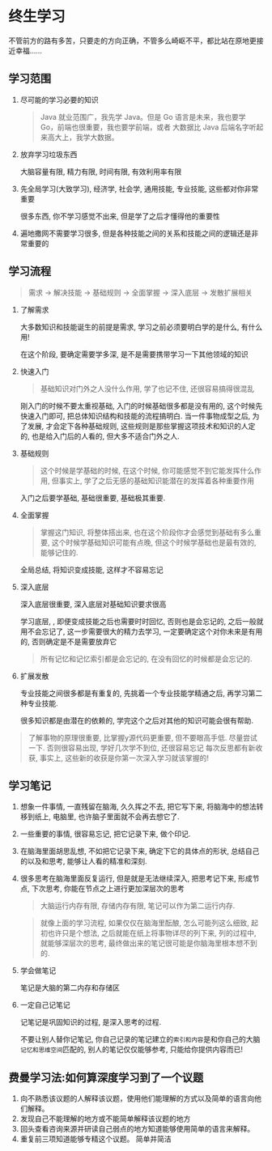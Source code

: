 # 终生学习

不管前方的路有多苦，只要走的方向正确，不管多么崎岖不平，都比站在原地更接近幸福……

## 学习范围

1. 尽可能的学习必要的知识
   
   > Java 就业范围广，我先学 Java。但是 Go 语言是未来，我也要学 Go，前端也很重要，我也要学前端，或者 大数据比 Java 后端名字听起来高大上，我学大数据。

2. 放弃学习垃圾东西
   
   大脑容量有限, 精力有限, 时间有限, 有效利用率有限

3. 先全局学习(大致学习), 经济学, 社会学, 通用技能, 专业技能, 这些都对你非常重要
   
   很多东西, 你不学习感觉不出来, 但是学了之后才懂得他的重要性

4. 遍地撒网不需要学习很多, 但是各种技能之间的关系和技能之间的逻辑还是非常重要的

## 学习流程

> 需求 -> 解决技能 -> 基础规则 -> 全面掌握 -> 深入底层 -> 发散扩展相关

1. 了解需求
   
   大多数知识和技能诞生的前提是需求, 学习之前必须要明白学的是什么, 有什么用!

   在这个阶段, 要确定需要学多深, 是不是需要携带学习一下其他领域的知识

2. 快速入门
   
   > 基础知识对门外之人没什么作用, 学了也记不住, 还很容易搞得很混乱
   
   刚入门的时候不要太重视基础, 入门的时候基础很多都是没有用的, 这个时候先快速入门即可, 把总体知识结构和技能的流程搞明白.
   当一件事物成型之后, 为了发展, 才会定下各种基础规则, 这些规则是那些掌握这项技术和知识的人定的, 也是给入门后的人看的, 但大多不适合门外之人.

3. 基础规则

   > 这个时候是学基础的时候, 在这个时候, 你可能感觉不到它能发挥什么作用, 但事实上, 学了之后无感的基础知识能潜在的发挥着各种重要作用

   入门之后要学基础, 基础很重要, 基础极其重要.

4. 全面掌握

   > 掌握这门知识, 将整体搭出来, 也在这个阶段你才会感觉到基础有多么重要, 这个时候学基础知识可能有点晚, 但这个时候学基础也是最有效的, 能够记住的.
   
   全局总结, 将知识变成技能, 这样才不容易忘记

5. 深入底层
   
   深入底层很重要, 深入底层对基础知识要求很高

   学习底层, , 即便变成技能之后也需要时时回忆, 否则也是会忘记的, 之后一般就用不会忘记了, 这一步需要很大的精力去学习, 一定要确定这个对你未来是有用的, 否则确定是不是需要放弃它

   > 所有记忆和记忆索引都是会忘记的, 在没有回忆的时候都是会忘记的.

6. 扩展发散
   
   专业技能之间很多都是有重复的, 先挑着一个专业技能学精通之后, 再学习第二种专业技能.

   很多知识都是由潜在的依赖的, 学完这个之后对其他的知识可能会很有帮助.

> 了解事物的原理很重要, 比掌握y源代码更重要, 但不要眼高手低. 尽量尝试一下.
> 否则很容易出现, 学好几次学不到位, 还很容易忘记
> 每次反思都有新收获, 事实上, 这些新的收获是你第一次深入学习就该掌握的!

## 学习笔记

1. 想象一件事情, 一直残留在脑海, 久久挥之不去, 把它写下来, 将脑海中的想法转移到纸上, 电脑里, 也许脑子里面就不会再去想它了.
   
2. 一些重要的事情, 很容易忘记, 把它记录下来, 做个印记.
   
3. 在脑海里面胡思乱想, 不如把它记录下来, 确定下它的具体点的形状, 总结自己的以及和思考, 能够让人看的精准和深刻.
   
4. 很多思考在脑海里面反复运行, 但是就是无法继续深入, 把思考记下来, 形成节点, 下次思考, 你能在节点之上进行更加深层次的思考
   
   > 大脑运行内存有限, 存储内存有限, 笔记可以作为第二运行内存.

   > 就像上面的学习流程, 如果仅仅在脑海里酝酿, 怎么可能列这么细致, 起初也许只是个想法, 之后就能在纸上将事物详尽的列下来, 列的过程中, 就能够深层次的思考, 最终做出来的笔记很可能是你脑海里根本想不到的.
   
5. 学会做笔记
   
   笔记是大脑的第二内存和存储区

6. 一定自己记笔记

   记笔记是巩固知识的过程, 是深入思考的过程.

   不要让别人替你记笔记, 你自己记录的笔记建立的`索引和内容`是和你自己的大脑`记忆和思维空间`匹配的, 别人的笔记仅仅能够参考, 只能给你提供内容而已!

## 费曼学习法:如何算深度学习到了一个议题

1. 向不熟悉该议题的人解释该议题，使用他们能理解的方式以及简单的语言向他们解释。
2. 发现自己不能理解的地方或不能简单解释该议题的地方
3. 回头查看咨询来源并研读自己弱点的地方知道能够使用简单的语言来解释。
4. 重复前三项知道能够专精这个议题。
   简单并简洁
